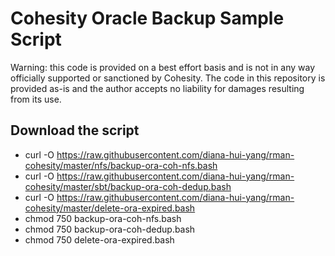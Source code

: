 # Cohesity Oracle Backup Sample Script
Warning: this code is provided on a best effort basis and is not in any way officially supported or sanctioned by Cohesity. The code in this repository is provided as-is and the author accepts no liability for damages resulting from its use.

## Download the script

- curl -O https://raw.githubusercontent.com/diana-hui-yang/rman-cohesity/master/nfs/backup-ora-coh-nfs.bash
- curl -O https://raw.githubusercontent.com/diana-hui-yang/rman-cohesity/master/sbt/backup-ora-coh-dedup.bash
- curl -O https://raw.githubusercontent.com/diana-hui-yang/rman-cohesity/master/delete-ora-expired.bash
- chmod 750 backup-ora-coh-nfs.bash
- chmod 750 backup-ora-coh-dedup.bash
- chmod 750 delete-ora-expired.bash
